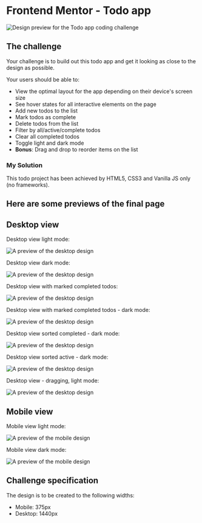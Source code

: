 # Frontend Mentor - Todo app

![Design preview for the Todo app coding challenge](./design/desktop-preview.jpg)


## The challenge

Your challenge is to build out this todo app and get it looking as close to the design as possible.

Your users should be able to:

- View the optimal layout for the app depending on their device's screen size
- See hover states for all interactive elements on the page
- Add new todos to the list
- Mark todos as complete
- Delete todos from the list
- Filter by all/active/complete todos
- Clear all completed todos
- Toggle light and dark mode
- **Bonus**: Drag and drop to reorder items on the list

### My Solution

This todo project has been achieved by HTML5, CSS3 and Vanilla JS only (no frameworks).
## Here are some previews of the final page

## Desktop view
Desktop view light mode:

![A preview of the desktop design](pictures/Desktop1.PNG)

Desktop view dark mode:

![A preview of the desktop design](pictures/Desktop2.png)

Desktop view with marked completed todos:

![A preview of the desktop design](pictures/Desktop3.png)

Desktop view with marked completed todos - dark mode:

![A preview of the desktop design](pictures/Desktop4.png)

Desktop view sorted completed - dark mode:

![A preview of the desktop design](pictures/Desktop5.png)

Desktop view sorted active - dark mode:

![A preview of the desktop design](pictures/Desktop2.png)

Desktop view - dragging, light mode:

![A preview of the desktop design](pictures/Desktop7.png)


## Mobile view

Mobile view light mode:

![A preview of the mobile design](pictures/Mobile1.png)

Mobile view dark mode:

![A preview of the mobile design](pictures/Mobile2.png)

## Challenge specification

The design is to be created to the following widths:

- Mobile: 375px
- Desktop: 1440px
